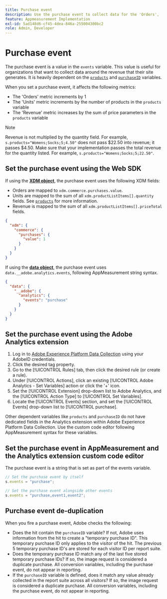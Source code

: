 ```yaml
---
title: Purchase event
description: Use the purchase event to collect data for the 'Orders', 'Units', and 'Revenue' metrics.
feature: Appmeasurement Implementation
exl-id: 5ad148d6-cf45-4dea-846a-255004300bc2
role: Admin, Developer
---
```

# Purchase event

The purchase event is a value in the `events` variable. This value is useful for organizations that want to collect data around the revenue that their site generates. It is heavily dependent on the [`products`](../products.md) and [`purchaseID`](../purchaseid.md) variables.

When you set a purchase event, it affects the following metrics:

* The 'Orders' metric increments by 1
* The 'Units' metric increments by the number of products in the `products` variable
* The 'Revenue' metric increases by the sum of price parameters in the `products` variable

>[!NOTE]
>
>Revenue is not multiplied by the quantity field. For example, `s.products="Womens;Socks;5;4.50"` does not pass $22.50 into revenue; it passes $4.50. Make sure that your implementation passes the total revenue for the quantity listed. For example, `s.products="Womens;Socks;5;22.50"`.

## Set the purchase event using the Web SDK

If using the [**XDM object**](/help/implement/aep-edge/xdm-var-mapping.md), the purchase event uses the following XDM fields:

* Orders are mapped to `xdm.commerce.purchases.value`.
* Units are mapped to the sum of all `xdm.productListItems[].quantity` fields. See [`products`](../products.md) for more information.
* Revenue is mapped to the sum of all `xdm.productListItems[].priceTotal` fields.

```json
{
  "xdm": {
    "commerce": {
      "purchases": {
        "value": 1
      }
    }
  }
}
```

If using the [**data object**](/help/implement/aep-edge/data-var-mapping.md), the purchase event uses `data.__adobe.analytics.events`, following AppMeasurement string syntax.

```json
{
  "data": {
    "__adobe": {
      "analytics": {
        "events": "purchase"
      }
    }
  }
}
```

## Set the purchase event using the Adobe Analytics extension

1. Log in to [Adobe Experience Platform Data Collection](https://experience.adobe.com/data-collection) using your AdobeID credentials.
2. Click the desired tag property.
3. Go to the [!UICONTROL Rules] tab, then click the desired rule (or create a rule).
4. Under [!UICONTROL Actions], click an existing [!UICONTROL Adobe Analytics - Set Variables] action or click the '+' icon.
5. Set the [!UICONTROL Extension] drop-down list to Adobe Analytics, and the [!UICONTROL Action Type] to [!UICONTROL Set Variables].
6. Locate the [!UICONTROL Events] section, and set the [!UICONTROL Events] drop-down list to [!UICONTROL purchase].

Other dependent variables like `products` and `purchaseID` do not have dedicated fields in the Analytics extension within Adobe Experience Platform Data Collection. Use the custom code editor following AppMeasurement syntax for these variables.

## Set the purchase event in AppMeasurement and the Analytics extension custom code editor

The purchase event is a string that is set as part of the events variable.

```js
// Set the purchase event by itself
s.events = "purchase";

// Set the purchase event alongside other events
s.events = "purchase,event1,event2";
```

## Purchase event de-duplication

When you fire a purchase event, Adobe checks the following:

* Does the hit contain the `purchaseID` variable? If not, Adobe uses information from the hit to create a "temporary purchase ID". This temporary purchase ID only applies to the visitor of the hit. The previous 5 temporary purchase ID's are stored for each visitor ID per report suite.
* Does the temporary purchase ID match any of the last five stored temporary purchase IDs? If so, the image request is considered a duplicate purchase. All conversion variables, including the purchase event, do not appear in reporting.
* If the `purchaseID` variable is defined, does it match any value already collected in the report suite across all visitors? If so, the image request is considered a duplicate purchase. All conversion variables, including the purchase event, do not appear in reporting.
